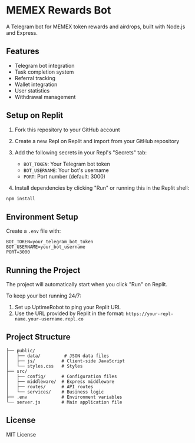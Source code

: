 # MEMEX Rewards Bot

A Telegram bot for MEMEX token rewards and airdrops, built with Node.js and Express.

## Features

- Telegram bot integration
- Task completion system
- Referral tracking
- Wallet integration
- User statistics
- Withdrawal management

## Setup on Replit

1. Fork this repository to your GitHub account
2. Create a new Repl on Replit and import from your GitHub repository
3. Add the following secrets in your Repl's "Secrets" tab:
   - `BOT_TOKEN`: Your Telegram bot token
   - `BOT_USERNAME`: Your bot's username
   - `PORT`: Port number (default: 3000)

4. Install dependencies by clicking "Run" or running this in the Replit shell:
```bash
npm install
```

## Environment Setup

Create a `.env` file with:

```env
BOT_TOKEN=your_telegram_bot_token
BOT_USERNAME=your_bot_username
PORT=3000
```

## Running the Project

The project will automatically start when you click "Run" on Replit.

To keep your bot running 24/7:
1. Set up UptimeRobot to ping your Replit URL
2. Use the URL provided by Replit in the format: `https://your-repl-name.your-username.repl.co`

## Project Structure

```
├── public/
│   ├── data/         # JSON data files
│   ├── js/          # Client-side JavaScript
│   └── styles.css   # Styles
├── src/
│   ├── config/      # Configuration files
│   ├── middleware/  # Express middleware
│   ├── routes/      # API routes
│   └── services/    # Business logic
├── .env             # Environment variables
└── server.js        # Main application file
```

## License

MIT License